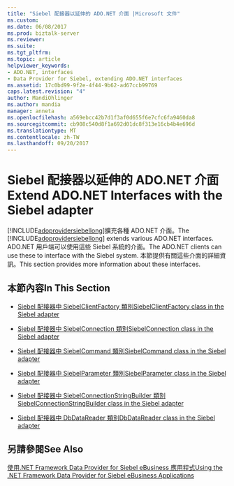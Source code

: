 ```yaml
---
title: "Siebel 配接器以延伸的 ADO.NET 介面 |Microsoft 文件"
ms.custom: 
ms.date: 06/08/2017
ms.prod: biztalk-server
ms.reviewer: 
ms.suite: 
ms.tgt_pltfrm: 
ms.topic: article
helpviewer_keywords:
- ADO.NET, interfaces
- Data Provider for Siebel, extending ADO.NET interfaces
ms.assetid: 17c0bd99-9f2e-4f44-9b62-ad67ccb99769
caps.latest.revision: "4"
author: MandiOhlinger
ms.author: mandia
manager: anneta
ms.openlocfilehash: a569ebcc42b7d1f3af0d655f6e7cfc6fa9460da8
ms.sourcegitcommit: cb908c540d8f1a692d01dc8f313e16cb4b4e696d
ms.translationtype: MT
ms.contentlocale: zh-TW
ms.lasthandoff: 09/20/2017
---
```

# <a name="extend-adonet-interfaces-with-the-siebel-adapter"></a><span data-ttu-id="5a5da-102">Siebel 配接器以延伸的 ADO.NET 介面</span><span class="sxs-lookup"><span data-stu-id="5a5da-102">Extend ADO.NET Interfaces with the Siebel adapter</span></span>
<span data-ttu-id="5a5da-103">[!INCLUDE[adoprovidersiebellong](../../includes/adoprovidersiebellong-md.md)]擴充各種 ADO.NET 介面。</span><span class="sxs-lookup"><span data-stu-id="5a5da-103">The [!INCLUDE[adoprovidersiebellong](../../includes/adoprovidersiebellong-md.md)] extends various ADO.NET interfaces.</span></span> <span data-ttu-id="5a5da-104">ADO.NET 用戶端可以使用這些 Siebel 系統的介面。</span><span class="sxs-lookup"><span data-stu-id="5a5da-104">The ADO.NET clients can use these to interface with the Siebel system.</span></span> <span data-ttu-id="5a5da-105">本節提供有關這些介面的詳細資訊。</span><span class="sxs-lookup"><span data-stu-id="5a5da-105">This section provides more information about these interfaces.</span></span>  
  
## <a name="in-this-section"></a><span data-ttu-id="5a5da-106">本節內容</span><span class="sxs-lookup"><span data-stu-id="5a5da-106">In This Section</span></span>  
  
-   [<span data-ttu-id="5a5da-107">Siebel 配接器中 SiebelClientFactory 類別</span><span class="sxs-lookup"><span data-stu-id="5a5da-107">SiebelClientFactory class in the Siebel adapter</span></span>](../../adapters-and-accelerators/adapter-siebel/siebelclientfactory-class-in-the-siebel-adapter.md)  
  
-   [<span data-ttu-id="5a5da-108">Siebel 配接器中 SiebelConnection 類別</span><span class="sxs-lookup"><span data-stu-id="5a5da-108">SiebelConnection class in the Siebel adapter</span></span>](../../adapters-and-accelerators/adapter-siebel/siebelconnection-class-in-the-siebel-adapter.md)  
  
-   [<span data-ttu-id="5a5da-109">Siebel 配接器中 SiebelCommand 類別</span><span class="sxs-lookup"><span data-stu-id="5a5da-109">SiebelCommand class in the Siebel adapter</span></span>](../../adapters-and-accelerators/adapter-siebel/siebelcommand-class-in-the-siebel-adapter.md)  
  
-   [<span data-ttu-id="5a5da-110">Siebel 配接器中 SiebelParameter 類別</span><span class="sxs-lookup"><span data-stu-id="5a5da-110">SiebelParameter class in the Siebel adapter</span></span>](../../adapters-and-accelerators/adapter-siebel/siebelparameter-class-in-the-siebel-adapter.md)  
  
-   [<span data-ttu-id="5a5da-111">Siebel 配接器中 SiebelConnectionStringBuilder 類別</span><span class="sxs-lookup"><span data-stu-id="5a5da-111">SiebelConnectionStringBuilder class in the Siebel adapter</span></span>](../../adapters-and-accelerators/adapter-siebel/siebelconnectionstringbuilder-class-in-the-siebel-adapter.md)  
  
-   [<span data-ttu-id="5a5da-112">Siebel 配接器中 DbDataReader 類別</span><span class="sxs-lookup"><span data-stu-id="5a5da-112">DbDataReader class in the Siebel adapter</span></span>](../../adapters-and-accelerators/adapter-siebel/dbdatareader-class-in-the-siebel-adapter.md)  
  
## <a name="see-also"></a><span data-ttu-id="5a5da-113">另請參閱</span><span class="sxs-lookup"><span data-stu-id="5a5da-113">See Also</span></span>  
 [<span data-ttu-id="5a5da-114">使用.NET Framework Data Provider for Siebel eBusiness 應用程式</span><span class="sxs-lookup"><span data-stu-id="5a5da-114">Using the .NET Framework Data Provider for Siebel eBusiness Applications</span></span>](../../adapters-and-accelerators/adapter-siebel/use-the-net-framework-data-provider-for-siebel-ebusiness-applications.md)